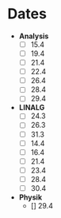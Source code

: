 
# Dates
- **Analysis**
    - [ ] 15.4
    - [ ] 19.4
    - [ ] 21.4
    - [ ] 22.4
    - [ ] 26.4
    - [ ] 28.4
    - [ ] 29.4
- **LINALG**
	- [ ] 24.3
	- [ ] 26.3
	- [ ] 31.3
	- [ ] 14.4
	- [ ] 16.4
	- [ ] 21.4
	- [ ] 23.4
	- [ ] 28.4
	- [ ] 30.4
- **Physik**
	- [] 29.4

